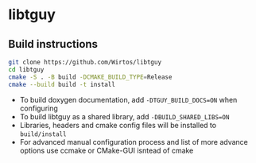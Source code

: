 # libtguy

## Build instructions
```sh
git clone https://github.com/Wirtos/libtguy
cd libtguy
cmake -S . -B build -DCMAKE_BUILD_TYPE=Release
cmake --build build -t install
```
- To build doxygen documentation, add `-DTGUY_BUILD_DOCS=ON` when configuring
- To build libtguy as a shared library, add `-DBUILD_SHARED_LIBS=ON`
- Libraries, headers and cmake config files will be installed to `build/install`
- For advanced manual configuration process and list of more advance options use ccmake or CMake-GUI isntead of cmake
